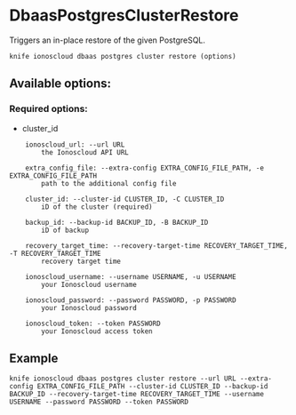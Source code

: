 # DbaasPostgresClusterRestore

Triggers an in-place restore of the given PostgreSQL.

```text
knife ionoscloud dbaas postgres cluster restore (options)
```

## Available options:

### Required options:

* cluster\_id

```text
    ionoscloud_url: --url URL
        the Ionoscloud API URL

    extra_config_file: --extra-config EXTRA_CONFIG_FILE_PATH, -e EXTRA_CONFIG_FILE_PATH
        path to the additional config file

    cluster_id: --cluster-id CLUSTER_ID, -C CLUSTER_ID
        iD of the cluster (required)

    backup_id: --backup-id BACKUP_ID, -B BACKUP_ID
        iD of backup

    recovery_target_time: --recovery-target-time RECOVERY_TARGET_TIME, -T RECOVERY_TARGET_TIME
        recovery target time

    ionoscloud_username: --username USERNAME, -u USERNAME
        your Ionoscloud username

    ionoscloud_password: --password PASSWORD, -p PASSWORD
        your Ionoscloud password

    ionoscloud_token: --token PASSWORD
        your Ionoscloud access token

```
## Example

```text
knife ionoscloud dbaas postgres cluster restore --url URL --extra-config EXTRA_CONFIG_FILE_PATH --cluster-id CLUSTER_ID --backup-id BACKUP_ID --recovery-target-time RECOVERY_TARGET_TIME --username USERNAME --password PASSWORD --token PASSWORD
```
